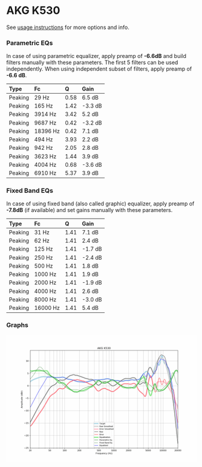 # AKG K530
See [usage instructions](https://github.com/jaakkopasanen/AutoEq#usage) for more options and info.

### Parametric EQs
In case of using parametric equalizer, apply preamp of **-6.6dB** and build filters manually
with these parameters. The first 5 filters can be used independently.
When using independent subset of filters, apply preamp of **-6.6 dB**.

| Type    | Fc       |    Q | Gain    |
|:--------|:---------|:-----|:--------|
| Peaking | 29 Hz    | 0.58 | 6.5 dB  |
| Peaking | 165 Hz   | 1.42 | -3.3 dB |
| Peaking | 3914 Hz  | 3.42 | 5.2 dB  |
| Peaking | 9687 Hz  | 0.42 | -3.2 dB |
| Peaking | 18396 Hz | 0.42 | 7.1 dB  |
| Peaking | 494 Hz   | 3.93 | 2.2 dB  |
| Peaking | 942 Hz   | 2.05 | 2.8 dB  |
| Peaking | 3623 Hz  | 1.44 | 3.9 dB  |
| Peaking | 4004 Hz  | 0.68 | -3.6 dB |
| Peaking | 6910 Hz  | 5.37 | 3.9 dB  |

### Fixed Band EQs
In case of using fixed band (also called graphic) equalizer, apply preamp of **-7.8dB**
(if available) and set gains manually with these parameters.

| Type    | Fc       |    Q | Gain    |
|:--------|:---------|:-----|:--------|
| Peaking | 31 Hz    | 1.41 | 7.1 dB  |
| Peaking | 62 Hz    | 1.41 | 2.4 dB  |
| Peaking | 125 Hz   | 1.41 | -1.7 dB |
| Peaking | 250 Hz   | 1.41 | -2.4 dB |
| Peaking | 500 Hz   | 1.41 | 1.8 dB  |
| Peaking | 1000 Hz  | 1.41 | 1.9 dB  |
| Peaking | 2000 Hz  | 1.41 | -1.9 dB |
| Peaking | 4000 Hz  | 1.41 | 2.6 dB  |
| Peaking | 8000 Hz  | 1.41 | -3.0 dB |
| Peaking | 16000 Hz | 1.41 | 5.4 dB  |

### Graphs
![](./AKG%20K530.png)